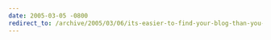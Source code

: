 ```yaml
---
date: 2005-03-05 -0800
redirect_to: /archive/2005/03/06/its-easier-to-find-your-blog-than-you-think.aspx/
---
```

